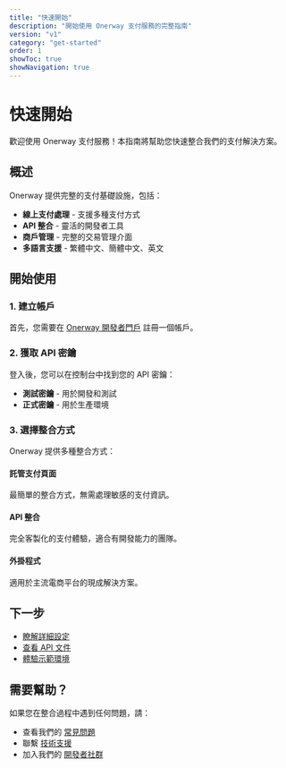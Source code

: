 ```yaml
---
title: "快速開始"
description: "開始使用 Onerway 支付服務的完整指南"
version: "v1"
category: "get-started"
order: 1
showToc: true
showNavigation: true
---
```


# 快速開始

歡迎使用 Onerway 支付服務！本指南將幫助您快速整合我們的支付解決方案。

## 概述

Onerway 提供完整的支付基礎設施，包括：

- **線上支付處理** - 支援多種支付方式
- **API 整合** - 靈活的開發者工具
- **商戶管理** - 完整的交易管理介面
- **多語言支援** - 繁體中文、簡體中文、英文

## 開始使用

### 1. 建立帳戶

首先，您需要在
[Onerway 開發者門戶](https://sandbox-portal.onerway.com/)
註冊一個帳戶。

### 2. 獲取 API 密鑰

登入後，您可以在控制台中找到您的 API 密鑰：

- **測試密鑰** - 用於開發和測試
- **正式密鑰** - 用於生產環境

### 3. 選擇整合方式

Onerway 提供多種整合方式：

#### 託管支付頁面

最簡單的整合方式，無需處理敏感的支付資訊。

#### API 整合

完全客製化的支付體驗，適合有開發能力的團隊。

#### 外掛程式

適用於主流電商平台的現成解決方案。

## 下一步

- [瞭解詳細設定](./overview)
- [查看 API 文件](/payments)
- [體驗示範環境](https://postman.onerway.com/)

## 需要幫助？

如果您在整合過程中遇到任何問題，請：

- 查看我們的 [常見問題](/help)
- 聯繫 [技術支援](mailto:support@onerway.com)
- 加入我們的 [開發者社群](https://github.com/onerway)
